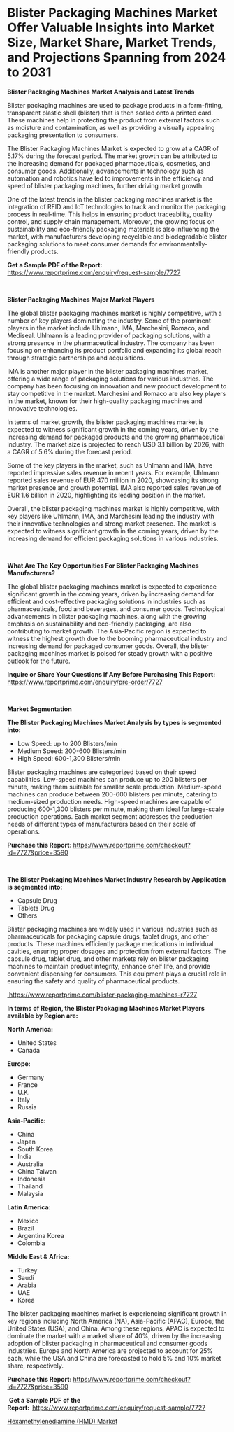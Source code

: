 <p><h1>Blister Packaging Machines Market Offer Valuable Insights into Market Size, Market Share, Market Trends, and Projections Spanning from 2024 to 2031</h1></p><p><strong>Blister Packaging Machines Market Analysis and Latest Trends</strong></p>
<p><p>Blister packaging machines are used to package products in a form-fitting, transparent plastic shell (blister) that is then sealed onto a printed card. These machines help in protecting the product from external factors such as moisture and contamination, as well as providing a visually appealing packaging presentation to consumers.</p><p>The Blister Packaging Machines Market is expected to grow at a CAGR of 5.17% during the forecast period. The market growth can be attributed to the increasing demand for packaged pharmaceuticals, cosmetics, and consumer goods. Additionally, advancements in technology such as automation and robotics have led to improvements in the efficiency and speed of blister packaging machines, further driving market growth.</p><p>One of the latest trends in the blister packaging machines market is the integration of RFID and IoT technologies to track and monitor the packaging process in real-time. This helps in ensuring product traceability, quality control, and supply chain management. Moreover, the growing focus on sustainability and eco-friendly packaging materials is also influencing the market, with manufacturers developing recyclable and biodegradable blister packaging solutions to meet consumer demands for environmentally-friendly products.</p></p>
<p><strong>Get a Sample PDF of the Report:&nbsp;</strong> <a href="https://www.reportprime.com/enquiry/request-sample/7727">https://www.reportprime.com/enquiry/request-sample/7727</a></p>
<p>&nbsp;</p>
<p><strong>Blister Packaging Machines Major Market Players</strong></p>
<p><p>The global blister packaging machines market is highly competitive, with a number of key players dominating the industry. Some of the prominent players in the market include Uhlmann, IMA, Marchesini, Romaco, and Mediseal. Uhlmann is a leading provider of packaging solutions, with a strong presence in the pharmaceutical industry. The company has been focusing on enhancing its product portfolio and expanding its global reach through strategic partnerships and acquisitions.</p><p>IMA is another major player in the blister packaging machines market, offering a wide range of packaging solutions for various industries. The company has been focusing on innovation and new product development to stay competitive in the market. Marchesini and Romaco are also key players in the market, known for their high-quality packaging machines and innovative technologies.</p><p>In terms of market growth, the blister packaging machines market is expected to witness significant growth in the coming years, driven by the increasing demand for packaged products and the growing pharmaceutical industry. The market size is projected to reach USD 3.1 billion by 2026, with a CAGR of 5.6% during the forecast period.</p><p>Some of the key players in the market, such as Uhlmann and IMA, have reported impressive sales revenue in recent years. For example, Uhlmann reported sales revenue of EUR 470 million in 2020, showcasing its strong market presence and growth potential. IMA also reported sales revenue of EUR 1.6 billion in 2020, highlighting its leading position in the market.</p><p>Overall, the blister packaging machines market is highly competitive, with key players like Uhlmann, IMA, and Marchesini leading the industry with their innovative technologies and strong market presence. The market is expected to witness significant growth in the coming years, driven by the increasing demand for efficient packaging solutions in various industries.</p></p>
<p>&nbsp;</p>
<p><strong>What Are The Key Opportunities For Blister Packaging Machines Manufacturers?</strong></p>
<p><p>The global blister packaging machines market is expected to experience significant growth in the coming years, driven by increasing demand for efficient and cost-effective packaging solutions in industries such as pharmaceuticals, food and beverages, and consumer goods. Technological advancements in blister packaging machines, along with the growing emphasis on sustainability and eco-friendly packaging, are also contributing to market growth. The Asia-Pacific region is expected to witness the highest growth due to the booming pharmaceutical industry and increasing demand for packaged consumer goods. Overall, the blister packaging machines market is poised for steady growth with a positive outlook for the future.</p></p>
<p><strong>Inquire or Share Your Questions If Any Before Purchasing This Report:</strong> <a href="https://www.reportprime.com/enquiry/pre-order/7727">https://www.reportprime.com/enquiry/pre-order/7727</a></p>
<p>&nbsp;</p>
<p><strong>Market Segmentation</strong></p>
<p><strong>The Blister Packaging Machines Market Analysis by types is segmented into:</strong></p>
<p><ul><li>Low Speed: up to 200 Blisters/min</li><li>Medium Speed: 200-600 Blisters/min</li><li>High Speed: 600-1,300 Blisters/min</li></ul></p>
<p><p>Blister packaging machines are categorized based on their speed capabilities. Low-speed machines can produce up to 200 blisters per minute, making them suitable for smaller scale production. Medium-speed machines can produce between 200-600 blisters per minute, catering to medium-sized production needs. High-speed machines are capable of producing 600-1,300 blisters per minute, making them ideal for large-scale production operations. Each market segment addresses the production needs of different types of manufacturers based on their scale of operations.</p></p>
<p><strong>Purchase this Report:&nbsp;</strong><a href="https://www.reportprime.com/checkout?id=7727&price=3590">https://www.reportprime.com/checkout?id=7727&price=3590</a></p>
<p>&nbsp;</p>
<p><strong>The Blister Packaging Machines Market Industry Research by Application is segmented into:</strong></p>
<p><ul><li>Capsule Drug</li><li>Tablets Drug</li><li>Others</li></ul></p>
<p><p>Blister packaging machines are widely used in various industries such as pharmaceuticals for packaging capsule drugs, tablet drugs, and other products. These machines efficiently package medications in individual cavities, ensuring proper dosages and protection from external factors. The capsule drug, tablet drug, and other markets rely on blister packaging machines to maintain product integrity, enhance shelf life, and provide convenient dispensing for consumers. This equipment plays a crucial role in ensuring the safety and quality of pharmaceutical products.</p></p>
<p><a href="https://www.reportprime.com/blister-packaging-machines-r7727">&nbsp;https://www.reportprime.com/blister-packaging-machines-r7727</a></p>
<p><strong>In terms of Region, the Blister Packaging Machines Market Players available by Region are:</strong></p>
<p>
    <p> <strong> North America: </strong>
        <ul>
            <li>United States</li>
            <li>Canada</li>
        </ul>
        </p> 
    <p> <strong> Europe: </strong>
        <ul>
            <li>Germany</li>
            <li>France</li>
            <li>U.K.</li>
            <li>Italy</li>
            <li>Russia</li>
        </ul>
        </p> 
    <p> <strong> Asia-Pacific: </strong>
        <ul>
            <li>China</li>
            <li>Japan</li>
            <li>South Korea</li>
            <li>India</li>
            <li>Australia</li>
            <li>China Taiwan</li>
            <li>Indonesia</li>
            <li>Thailand</li>
            <li>Malaysia</li>
        </ul>
        </p> 
    <p> <strong> Latin America: </strong>
        <ul>
            <li>Mexico</li>
            <li>Brazil</li>
            <li>Argentina Korea</li>
            <li>Colombia</li>
        </ul>
        </p> 
    <p> <strong> Middle East & Africa: </strong>
        <ul>
            <li>Turkey</li>
            <li>Saudi</li>
            <li>Arabia</li>
            <li>UAE</li>
            <li>Korea</li>
        </ul>
    </p>
    </p>
<p><p>The blister packaging machines market is experiencing significant growth in key regions including North America (NA), Asia-Pacific (APAC), Europe, the United States (USA), and China. Among these regions, APAC is expected to dominate the market with a market share of 40%, driven by the increasing adoption of blister packaging in pharmaceutical and consumer goods industries. Europe and North America are projected to account for 25% each, while the USA and China are forecasted to hold 5% and 10% market share, respectively.</p></p>
<p><strong>Purchase this Report: </strong><a href="https://www.reportprime.com/checkout?id=7727&price=3590">https://www.reportprime.com/checkout?id=7727&price=3590</a></p>
<p>&nbsp;<strong>Get a Sample PDF of the Report:&nbsp;&nbsp;</strong><a href="https://www.reportprime.com/enquiry/request-sample/7727">https://www.reportprime.com/enquiry/request-sample/7727</a></p>
<p><strong></strong></p>
<p><p><a href="https://changeable-paste-463.notion.site/Hexamethylenediamine-HMD-Market-Focuses-on-Market-Share-Size-and-Projected-Forecast-Till-2031-8bbe0a5fb1d54a13a57e15905d383a2d">Hexamethylenediamine (HMD) Market</a></p></p>